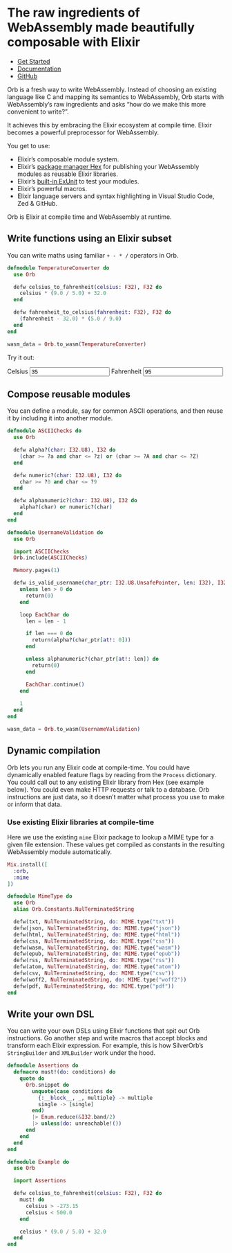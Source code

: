 # The raw ingredients of WebAssembly made beautifully composable with Elixir

- [Get Started](/install)
- [Documentation](https://hexdocs.pm/orb)
- [GitHub](https://github.com/RoyalIcing/Orb)

Orb is a fresh way to write WebAssembly. Instead of choosing an existing language like C and mapping its semantics to WebAssembly, Orb starts with WebAssembly’s raw ingredients and asks “how do we make this more convenient to write?”.

It achieves this by embracing the Elixir ecosystem at compile time. Elixir becomes a powerful preprocessor for WebAssembly.

You get to use:

- Elixir’s composable module system.
- Elixir’s [package manager Hex](https://hex.pm) for publishing your WebAssembly modules as reusable Elixir libraries.
- Elixir’s [built-in ExUnit](https://hexdocs.pm/ex_unit/ExUnit.html) to test your modules.
- Elixir’s powerful macros.
- Elixir language servers and syntax highlighting in Visual Studio Code, Zed & GitHub.

Orb is Elixir at compile time and WebAssembly at runtime.

## Write functions using an Elixir subset

You can write maths using familiar `+ - * /` operators in Orb.

```elixir
defmodule TemperatureConverter do
  use Orb

  defw celsius_to_fahrenheit(celsius: F32), F32 do
    celsius * (9.0 / 5.0) + 32.0
  end

  defw fahrenheit_to_celsius(fahrenheit: F32), F32 do
    (fahrenheit - 32.0) * (5.0 / 9.0)
  end
end

wasm_data = Orb.to_wasm(TemperatureConverter)
```

<form id="form|wasm|temperature_converter">
  <p>Try it out:</p>
  <label>Celsius <input name="celsius" type="number" inputmode="numeric" value="35"></label>
  <label>Fahrenheit <input name="fahrenheit"  type="number" inputmode="numeric" value="95"></label>
</form>
<script type="module">
  const { instance } = await WebAssembly.instantiateStreaming(fetch("/wasm/temperature_converter"));
  const exports = instance.exports;
  const numberFormat = new Intl.NumberFormat("en", { maximumFractionDigits: 2 });
  const form = document.getElementById("form|wasm|temperature_converter");
  form.addEventListener("input", (event) => {
    const inputEl = event.target;
    const { name, valueAsNumber } = inputEl;
    if (name === "celsius") {
      const fahrenheit = exports.celsius_to_fahrenheit(valueAsNumber);
      form.elements.fahrenheit.value = numberFormat.format(fahrenheit);
    } else {
      const celsius = exports.fahrenheit_to_celsius(valueAsNumber);
      form.elements.celsius.value = numberFormat.format(celsius);
    }
  });
</script>

## Compose reusable modules

You can define a module, say for common ASCII operations, and then reuse it by including it into another module.

```elixir
defmodule ASCIIChecks do
  use Orb

  defw alpha?(char: I32.U8), I32 do
    (char >= ?a and char <= ?z) or (char >= ?A and char <= ?Z)
  end

  defw numeric?(char: I32.U8), I32 do
    char >= ?0 and char <= ?9
  end

  defw alphanumeric?(char: I32.U8), I32 do
    alpha?(char) or numeric?(char)
  end
end

defmodule UsernameValidation do
  use Orb

  import ASCIIChecks
  Orb.include(ASCIIChecks)

  Memory.pages(1)

  defw is_valid_username(char_ptr: I32.U8.UnsafePointer, len: I32), I32 do
    unless len > 0 do
      return(0)
    end

    loop EachChar do
      len = len - 1

      if len === 0 do
        return(alpha?(char_ptr[at!: 0]))
      end

      unless alphanumeric?(char_ptr[at!: len]) do
        return(0)
      end

      EachChar.continue()
    end
    
    1
  end
end

wasm_data = Orb.to_wasm(UsernameValidation)
```

## Dynamic compilation

Orb lets you run any Elixir code at compile-time. You could have dynamically enabled feature flags by reading from the `Process` dictionary. You could call out to any existing Elixir library from Hex (see example below). You could even make HTTP requests or talk to a database. Orb instructions are just data, so it doesn’t matter what process you use to make or inform that data.

### Use existing Elixir libraries at compile-time

Here we use the existing `mime` Elixir package to lookup a MIME type for a given file extension. These values get compiled as constants in the resulting WebAssembly module automatically.

```elixir
Mix.install([
  :orb,
  :mime
])

defmodule MimeType do
  use Orb
  alias Orb.Constants.NulTerminatedString

  defw(txt, NulTerminatedString, do: MIME.type("txt"))
  defw(json, NulTerminatedString, do: MIME.type("json"))
  defw(html, NulTerminatedString, do: MIME.type("html"))
  defw(css, NulTerminatedString, do: MIME.type("css"))
  defw(wasm, NulTerminatedString, do: MIME.type("wasm"))
  defw(epub, NulTerminatedString, do: MIME.type("epub"))
  defw(rss, NulTerminatedString, do: MIME.type("rss"))
  defw(atom, NulTerminatedString, do: MIME.type("atom"))
  defw(csv, NulTerminatedString, do: MIME.type("csv"))
  defw(woff2, NulTerminatedString, do: MIME.type("woff2"))
  defw(pdf, NulTerminatedString, do: MIME.type("pdf"))
end
```

## Write your own DSL

You can write your own DSLs using Elixir functions that spit out Orb instructions. Go another step and write macros that accept blocks and transform each Elixir expression. For example, this is how SilverOrb’s `StringBuilder` and `XMLBuilder` work under the hood.

```elixir
defmodule Assertions do
  defmacro must!(do: conditions) do
    quote do
      Orb.snippet do
        unquote(case conditions do
          {:__block__, _, multiple} -> multiple
          single -> [single]
        end)
        |> Enum.reduce(&I32.band/2)
        |> unless(do: unreachable!())
      end
    end
  end
end

defmodule Example do
  use Orb

  import Assertions

  defw celsius_to_fahrenheit(celsius: F32), F32 do
    must! do
      celsius > -273.15
      celsius < 500.0
    end

    celsius * (9.0 / 5.0) + 32.0
  end
end
```